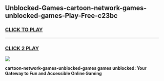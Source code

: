 
## Unblocked-Games-cartoon-network-games-unblocked-games-Play-Free-c23bc
<h3>
<a href="https://premium76.site?title=cartoon-network-games-unblocked-games&ref=21A">CLICK TO PLAY</a></h3>
<hr>

<h3>
<a href="https://premium76.site?title=cartoon-network-games-unblocked-games&ref=21A">CLICK 2 PLAY</a>
  
</h3>

<a href="https://premium76.site?title=cartoon-network-games-unblocked-games&ref=21A"><img src="https://clearcache.store/games.png"></a>


**cartoon-network-games-unblocked-games games unblocked: Your Gateway to Fun and Accessible Online Gaming**
